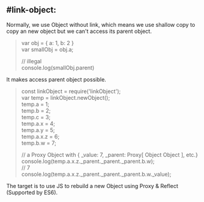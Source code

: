 #link-object:  
---
Normally, we use Object without link, which means we use shallow copy to copy an new object but we can't access its parent object.  

> var obj = { a: 1, b: 2 }  
> var smallObj = obj.a;
>   
> // illegal  
> console.log(smallObj.parent)    

It makes access parent object possible.

> const linkObject = require('linkObject');  
> var temp = linkObject.newObject();  
> temp.a = 1;  
> temp.b = 2;  
> temp.c = 3;  
> temp.a.x = 4;  
> temp.a.y = 5;  
> temp.a.x.z = 6;  
> temp.b.w = 7;  
>
>  // a Proxy Object with { _value: 7, _parent: Proxy[ Object Object ], etc.}  
>  console.log(temp.a.x.z.\_parent.\_parent.\_parent.b.w);  
>  // 7  
>  console.log(temp.a.x.z.\_parent.\_parent.\_parent.b.w.\_value);  

The target is to use JS to rebuild a new Object using Proxy & Reflect (Supported by ES6). 